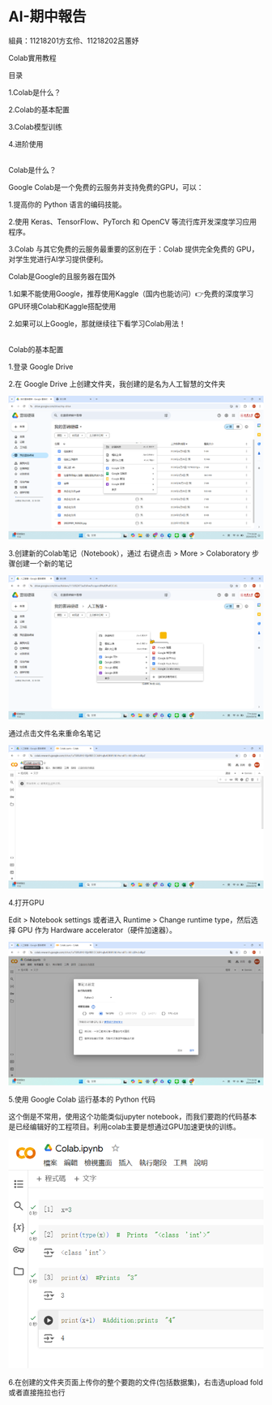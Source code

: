 # AI-期中報告
組員：11218201方玄伶、11218202呂蕙妤

Colab實用教程

目录

1.Colab是什么？

2.Colab的基本配置

3.Colab模型训练

4.进阶使用

<br />
Colab是什么？

Google Colab是一个免费的云服务并支持免费的GPU，可以：

1.提高你的 Python 语言的编码技能。

2.使用 Keras、TensorFlow、PyTorch 和 OpenCV 等流行库开发深度学习应用程序。

3.Colab 与其它免费的云服务最重要的区别在于：Colab 提供完全免费的 GPU，对学生党进行AI学习提供便利。

Colab是Google的且服务器在国外

1.如果不能使用Google，推荐使用Kaggle（国内也能访问）👉免费的深度学习GPU环境Colab和Kaggle搭配使用

2.如果可以上Google，那就继续往下看学习Colab用法！

<br />
Colab的基本配置

1.登录 Google Drive

2.在 Google Drive 上创建文件夹，我创建的是名为人工智慧的文件夹

![image](https://github.com/hy189/AI/blob/111d1455217bcf76793b8287c5bd7d4caeb31888/%E8%9E%A2%E5%B9%95%E6%93%B7%E5%8F%96%E7%95%AB%E9%9D%A2%202024-10-31%20153926.png)

3.创建新的Colab笔记（Notebook），通过 右键点击 > More > Colaboratory 步骤创建一个新的笔记

![image](https://github.com/hy189/AI/blob/02a2c1980f32ed6cba94895d061f2956382804d7/%E8%9E%A2%E5%B9%95%E6%93%B7%E5%8F%96%E7%95%AB%E9%9D%A2%202024-10-31%20154321.png)

通过点击文件名来重命名笔记

![image](https://github.com/hy189/AI/blob/a4c82e8a17c0b19caf5f82e37e687c11a6a6b4fc/%E8%9E%A2%E5%B9%95%E6%93%B7%E5%8F%96%E7%95%AB%E9%9D%A2%202024-10-31%20154910.png)

4.打开GPU

Edit > Notebook settings 或者进入 Runtime > Change runtime type，然后选择 GPU 作为 Hardware accelerator（硬件加速器）。

![image](https://github.com/hy189/AI/blob/926211737a4172187e67145d6f4028c6e2641cd0/%E8%9E%A2%E5%B9%95%E6%93%B7%E5%8F%96%E7%95%AB%E9%9D%A2%202024-10-31%20155811.png)

5.使用 Google Colab 运行基本的 Python 代码

这个倒是不常用，使用这个功能类似jupyter notebook，而我们要跑的代码基本是已经编辑好的工程项目。利用colab主要是想通过GPU加速更快的训练。

![image](https://github.com/hy189/AI/blob/ec744227b43b6955849d169a48cb4bdee55587fb/%E8%9E%A2%E5%B9%95%E6%93%B7%E5%8F%96%E7%95%AB%E9%9D%A2%202024-10-31%20165940.png)

6.在创建的文件夹页面上传你的整个要跑的文件(包括数据集)，右击选upload fold 或者直接拖拉也行
